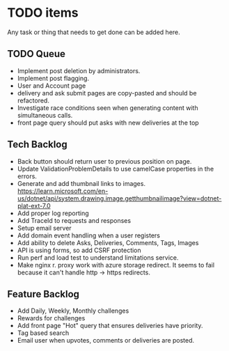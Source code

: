 # TODO items

Any task or thing that needs to get done can be added here.

## TODO Queue
* Implement post deletion by administrators.
* Implement post flagging.
* User and Account page
* delivery and ask submit pages are copy-pasted and should be refactored.
* Investigate race conditions seen when generating content with simultaneous calls.
* front page query should put asks with new deliveries at the top

## Tech Backlog

* Back button should return user to previous position on page.
* Update ValidationProblemDetails to use camelCase properties in the errors.
* Generate and add thumbnail links to images. https://learn.microsoft.com/en-us/dotnet/api/system.drawing.image.getthumbnailimage?view=dotnet-plat-ext-7.0
* Add proper log reporting
* Add TraceId to requests and responses
* Setup email server
* Add domain event handling when a user registers
* Add ability to delete Asks, Deliveries, Comments, Tags, Images
* API is using forms, so add CSRF protection
* Run perf and load test to understand limitations service.
* Make nginx r. proxy work with azure storage redirect. It seems to fail because it can't handle http -> https redirects.

## Feature Backlog

* Add Daily, Weekly, Monthly challenges
* Rewards for challenges
* Add front page "Hot" query that ensures deliveries have priority.
* Tag based search
* Email user when upvotes, comments or deliveries are posted.

